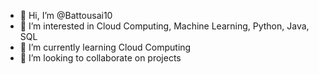 - 👋 Hi, I’m @Battousai10
- 👀 I’m interested in Cloud Computing, Machine Learning, Python, Java, SQL
- 🌱 I’m currently learning Cloud Computing
- 💞️ I’m looking to collaborate on projects


<!---
Battousai10/Battousai10 is a ✨ special ✨ repository because its `README.md` (this file) appears on your GitHub profile.
You can click the Preview link to take a look at your changes.
--->
